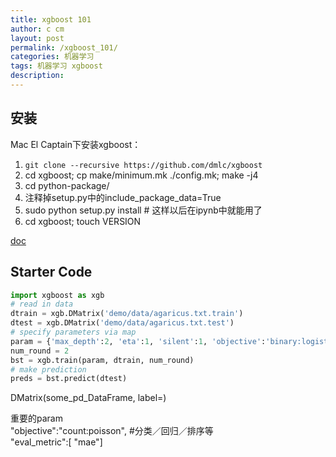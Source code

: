 ```yaml
---
title: xgboost 101
author: c cm
layout: post
permalink: /xgboost_101/
categories: 机器学习
tags: 机器学习 xgboost
description:
---
```


## 安装
Mac El Captain下安装xgboost：

1. ```git clone --recursive https://github.com/dmlc/xgboost```
2. cd xgboost; cp make/minimum.mk ./config.mk; make -j4
3. cd python-package/
4. 注释掉setup.py中的include_package_data=True
5. sudo python setup.py install # 这样以后在ipynb中就能用了
6. cd xgboost; touch VERSION

[doc](https://xgboost.readthedocs.io)

## Starter Code
```python
import xgboost as xgb
# read in data
dtrain = xgb.DMatrix('demo/data/agaricus.txt.train')
dtest = xgb.DMatrix('demo/data/agaricus.txt.test')
# specify parameters via map
param = {'max_depth':2, 'eta':1, 'silent':1, 'objective':'binary:logistic' }
num_round = 2
bst = xgb.train(param, dtrain, num_round)
# make prediction
preds = bst.predict(dtest)
```

DMatrix(some\_pd\_DataFrame, label=)

重要的param  
"objective":"count:poisson", #分类／回归／排序等  
"eval_metric":[ "mae"]

